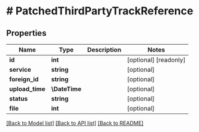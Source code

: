 # # PatchedThirdPartyTrackReference

## Properties

Name | Type | Description | Notes
------------ | ------------- | ------------- | -------------
**id** | **int** |  | [optional] [readonly]
**service** | **string** |  | [optional]
**foreign_id** | **string** |  | [optional]
**upload_time** | **\DateTime** |  | [optional]
**status** | **string** |  | [optional]
**file** | **int** |  | [optional]

[[Back to Model list]](../../README.md#models) [[Back to API list]](../../README.md#endpoints) [[Back to README]](../../README.md)
